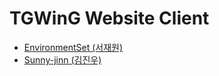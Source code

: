 # TGWinG Website Client

- [EnvironmentSet (서재원)](https://github.com/ENvironmentSet)
- [Sunny-jinn (김진우)](https://github.com/Sunny-jinn)
